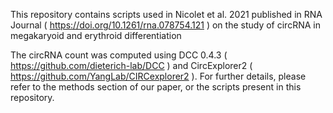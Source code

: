 This repository contains scripts used in Nicolet et al. 2021 published in RNA Journal ( https://doi.org/10.1261/rna.078754.121 ) on the study of circRNA in megakaryoid and erythroid differentiation

The circRNA count was computed using DCC 0.4.3 ( https://github.com/dieterich-lab/DCC ) and CircExplorer2 ( https://github.com/YangLab/CIRCexplorer2 ). 
For further details, please refer to the methods section of our paper, or the scripts present in this repository. 
